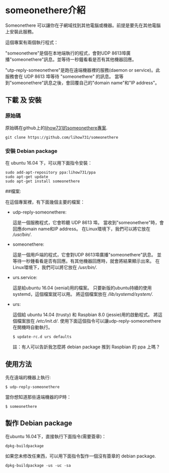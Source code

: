 # someonethere介紹

Someonethere 可以讓你在子網域找到其他電腦或機器。前提是要先在其他電腦上安裝此服務。

這個專案有兩個執行程式：

"someonethere"是個在本地端執行的程式，會對UDP 8613埠廣播"someonethere"訊息。並等待一秒鐘看看是否有其他機器回應。

"utp-reply-someonethere"是跑在遠端機器裡的服務(daemon or service)。此服務會在 UDP 8613 埠等待 "someonethere" 的訊息。
當等到"someonethere"訊息之後，會回覆自己的"domain name"和"IP address"。
 

## 下載 及 安裝

### 原始碼
原始碼在github上的[lihow731的someonethere專案](https://github.com/lihow731/someonethere).

```
git clone https://github.com/lihow731/someonethere
```


### 安裝 Debian package

在 ubuntu 16.04 下，可以用下面指令安裝：

```
sudo add-apt-repository ppa:lihow731/ppa
sudo apt-get update
sudo apt-get install someonethere
```

##檔案:

在這個專案裡，有下面幾個主要的檔案：

* udp-reply-someonethere:

    這是一個服務程式，它會聆聽 UDP 8613 埠。
    當收到"someonethere"時，會回應domain name和IP address。
    在Linux環境下，我們可以將它放在 _/usr/bin/_.

* someonethere: 

    這是一個用戶端的程式，它會對UDP 8613埠廣播"someonethere"訊息。
    並等待一秒鍾看看是否有回應。有其他機器回應時，就會將結果顯示出來。
    在Linux環境下，我們可以將它放在 _/usr/bin/_.
    
* urs.service:

    這是給ubuntu 16.04 (xenial)用的檔案。
    只要新版的ubuntu持續的使用systemd，這個檔案就可以用。
    將這個檔案放在 _/lib/systemd/system/_.

* urs:

    這個給 ubuntu 14.04 (trusty) 和 Raspbian 8.0 (jessie)用的啟動程式。
    將這個檔案放在 _/etc/init.d/_.
    使用下面這個指令可以讓udp-reply-someonethere在開機時自動執行。
    
    `$ update-rc.d urs defaults`

    註：有人可以告訢我怎麼將 debian package 推到 Raspbian 的 ppa 上嗎？

## 使用方法

先在遠端的機器上執行:

```
$ udp-reply-someonethere
```


當你想知道那些遠端機器的IP時：

```
$ someonethere
```

## 製作 Debian package

在ubuntu 16.04下，直接執行下面指令(需要簽章)：

```
dpkg-buildpackage
```

如果您未修改任東西，可以用下面指令製作一個沒有簽章的 debian package.

```
dpkg-buildpackage -us -uc -sa
```
